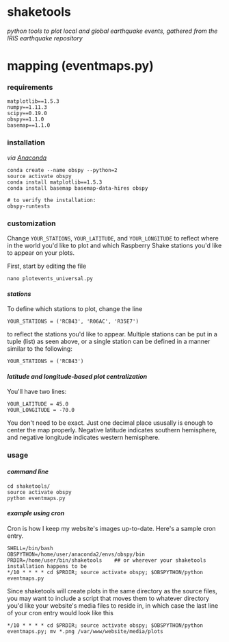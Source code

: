 # shaketools
_python tools to plot local and global earthquake events, gathered from the IRIS earthquake repository_

# mapping (eventmaps.py)

### requirements
```
matplotlib==1.5.3
numpy==1.11.3
scipy==0.19.0
obspy==1.1.0
basemap==1.1.0
```

### installation
_via [Anaconda](https://www.anaconda.com/)_
```
conda create --name obspy --python=2
source activate obspy
conda install matplotlib==1.5.3
conda install basemap basemap-data-hires obspy

# to verify the installation:
obspy-runtests
```

### customization
Change `YOUR_STATIONS`, `YOUR_LATITUDE`, and `YOUR_LONGITUDE` to reflect where in the world you'd like to plot and which Raspberry Shake stations you'd like to appear on your plots.

First, start by editing the file
```
nano plotevents_universal.py
```

#### _stations_
To define which stations to plot, change the line
```
YOUR_STATIONS = ('RCB43', 'R06AC', 'R35E7')
```
to reflect the stations you'd like to appear. Multiple stations can be put in a tuple (list) as seen above, or a single station can be defined in a manner similar to the following:
```
YOUR_STATIONS = ('RCB43')
```

#### _latitude and longitude-based plot centralization_
You'll have two lines:
```
YOUR_LATITUDE = 45.0
YOUR_LONGITUDE = -70.0
```
You don't need to be exact. Just one decimal place ususally is enough to center the map properly. Negative latitude indicates southern hemisphere, and negative longitude indicates western hemisphere.

### usage
#### _command line_
```
cd shaketools/
source activate obspy
python eventmaps.py
```
#### _example using cron_
Cron is how I keep my website's images up-to-date. Here's a sample cron entry.
```
SHELL=/bin/bash
OBSPYTHON=/home/user/anaconda2/envs/obspy/bin
PRDIR=/home/user/bin/shaketools    ## or wherever your shaketools installation happens to be
*/10 * * * * cd $PRDIR; source activate obspy; $OBSPYTHON/python eventmaps.py
```
Since shaketools will create plots in the same directory as the source files, you may want to include a script that moves them to whatever directory you'd like your website's media files to reside in, in which case the last line of your cron entry would look like this
```
*/10 * * * * cd $PRDIR; source activate obspy; $OBSPYTHON/python eventmaps.py; mv *.png /var/www/website/media/plots
```
